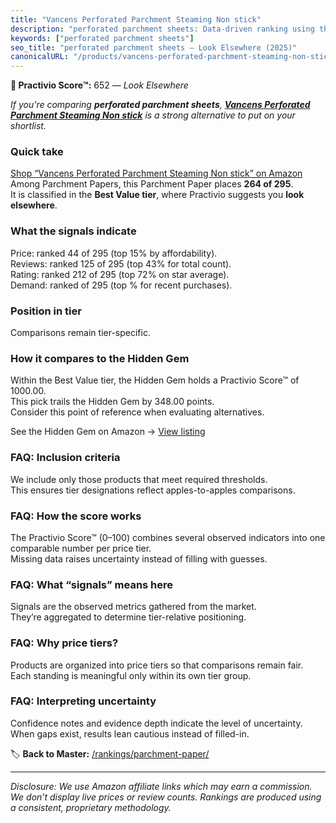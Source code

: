 ```yaml
---
title: "Vancens Perforated Parchment Steaming Non stick"
description: "perforated parchment sheets: Data-driven ranking using the Practivio Score™. Positioned by quality, value, demand, findability, momentum."
keywords: ["perforated parchment sheets"]
seo_title: "perforated parchment sheets — Look Elsewhere (2025)"
canonicalURL: "/products/vancens-perforated-parchment-steaming-non-stick-B082WKFB2J/"
---
```


**🚫 Practivio Score™:** 652 — _Look Elsewhere_


*If you're comparing **perforated parchment sheets**, **[Vancens Perforated Parchment Steaming Non stick](https://www.amazon.com/dp/B082WKFB2J?tag=practivio-20)** is a strong alternative to put on your shortlist.*
### Quick take
[Shop “Vancens Perforated Parchment Steaming Non stick” on Amazon](https://www.amazon.com/dp/B082WKFB2J?tag=practivio-20)
Among Parchment Papers, this Parchment Paper places **264 of 295**.  
It is classified in the **Best Value tier**, where Practivio suggests you **look elsewhere**.

### What the signals indicate
Price: ranked 44 of 295 (top 15% by affordability).  
Reviews: ranked 125 of 295 (top 43% for total count).  
Rating: ranked 212 of 295 (top 72% on star average).  
Demand: ranked  of 295 (top % for recent purchases).

### Position in tier
Comparisons remain tier-specific.

### How it compares to the Hidden Gem
Within the Best Value tier, the Hidden Gem holds a Practivio Score™ of 1000.00.  
This pick trails the Hidden Gem by 348.00 points.  
Consider this point of reference when evaluating alternatives.  

See the Hidden Gem on Amazon → [View listing](https://www.amazon.com/dp/B07L9X9XXX?tag=practivio-20)

### FAQ: Inclusion criteria
We include only those products that meet required thresholds.  
This ensures tier designations reflect apples-to-apples comparisons.

### FAQ: How the score works
The Practivio Score™ (0–100) combines several observed indicators into one comparable number per price tier.  
Missing data raises uncertainty instead of filling with guesses.

### FAQ: What “signals” means here
Signals are the observed metrics gathered from the market.  
They’re aggregated to determine tier-relative positioning.

### FAQ: Why price tiers?
Products are organized into price tiers so that comparisons remain fair.  
Each standing is meaningful only within its own tier group.

### FAQ: Interpreting uncertainty
Confidence notes and evidence depth indicate the level of uncertainty.  
When gaps exist, results lean cautious instead of filled-in.


🏷️ **Back to Master:** [/rankings/parchment-paper/](/rankings/parchment-paper/)

---
_Disclosure: We use Amazon affiliate links which may earn a commission. We don’t display live prices or review counts. Rankings are produced using a consistent, proprietary methodology._
